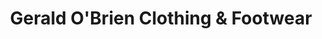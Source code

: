---
title: "Gerald O'Brien Clothing & Footwear"
url: /skibbereen/gerald-obrien-clothing-and-footwear/
shop: clothes
---